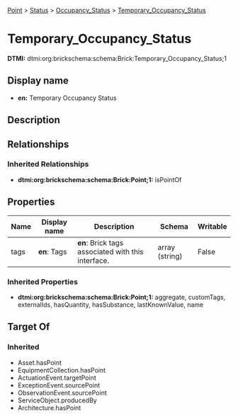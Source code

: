 [Point](../../Point.md) > [Status](../Status.md) > [Occupancy_Status](Occupancy_Status.md) > [Temporary_Occupancy_Status](.)
# Temporary_Occupancy_Status
**DTMI:** dtmi:org:brickschema:schema:Brick:Temporary_Occupancy_Status;1
## Display name
- **en:** Temporary Occupancy Status
## Description
## Relationships
### Inherited Relationships
* **dtmi:org:brickschema:schema:Brick:Point;1:** isPointOf
## Properties
|Name|Display name|Description|Schema|Writable|
|-|-|-|-|-|
|tags|**en**: Tags|**en**: Brick tags associated with this interface.|array (string)|False|
### Inherited Properties
* **dtmi:org:brickschema:schema:Brick:Point;1:** aggregate, customTags, externalIds, hasQuantity, hasSubstance, lastKnownValue, name
## Target Of
### Inherited
* Asset.hasPoint
* EquipmentCollection.hasPoint
* ActuationEvent.targetPoint
* ExceptionEvent.sourcePoint
* ObservationEvent.sourcePoint
* ServiceObject.producedBy
* Architecture.hasPoint
